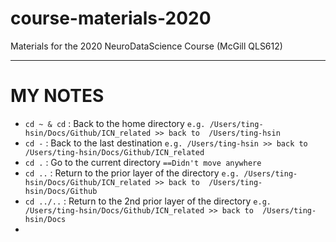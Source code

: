# course-materials-2020
Materials for the 2020 NeuroDataScience Course (McGill QLS612)

***

# MY NOTES 

- `cd ~ & cd` : Back to the home directory `e.g. /Users/ting-hsin/Docs/Github/ICN_related >> back to  /Users/ting-hsin`
- `cd -` : Back to the last destination `e.g. /Users/ting-hsin >> back to /Users/ting-hsin/Docs/Github/ICN_related`
- `cd .` : Go to the current directory `==Didn't move anywhere`
- `cd ..` : Return to the prior layer of the directory `e.g. /Users/ting-hsin/Docs/Github/ICN_related >> back to  /Users/ting-hsin/Docs/Github`
- `cd ../..` : Return to the 2nd prior layer of the directory `e.g. /Users/ting-hsin/Docs/Github/ICN_related >> back to  /Users/ting-hsin/Docs`
- 
